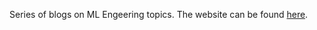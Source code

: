 Series of blogs on ML Engeering topics. The website can be found [here](https://lawrencium77.github.io/).
